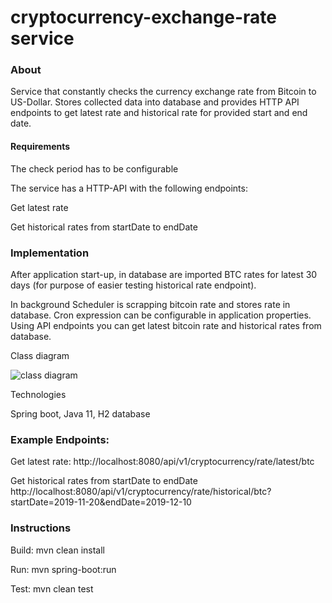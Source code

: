 # cryptocurrency-exchange-rate service

### About 

Service that constantly checks the currency exchange rate from Bitcoin to US-Dollar.
Stores collected data into database and provides HTTP API endpoints to get latest rate and historical rate for provided start and end date.

#### Requirements
The check period has to be configurable

The service has a HTTP-API with the following endpoints:

Get latest rate

Get historical rates from startDate to endDate

### Implementation

After application start-up, in database are imported BTC rates for latest 30 days (for purpose of easier testing historical rate endpoint).

In background Scheduler is scrapping bitcoin rate and stores rate in database. 
Cron expression can be configurable in application properties.
Using API endpoints you can get latest bitcoin rate and historical rates from database.

Class diagram

![class diagram](https://i.ibb.co/mcYJmSX/Screenshot-2019-12-17-at-17-46-10.png)

Technologies

Spring boot, Java 11, H2 database

### Example Endpoints:
Get latest rate:
http://localhost:8080/api/v1/cryptocurrency/rate/latest/btc
 
Get historical rates from startDate to endDate
http://localhost:8080/api/v1/cryptocurrency/rate/historical/btc?startDate=2019-11-20&endDate=2019-12-10

### Instructions
Build: mvn clean install

Run: mvn spring-boot:run

Test: mvn clean test
